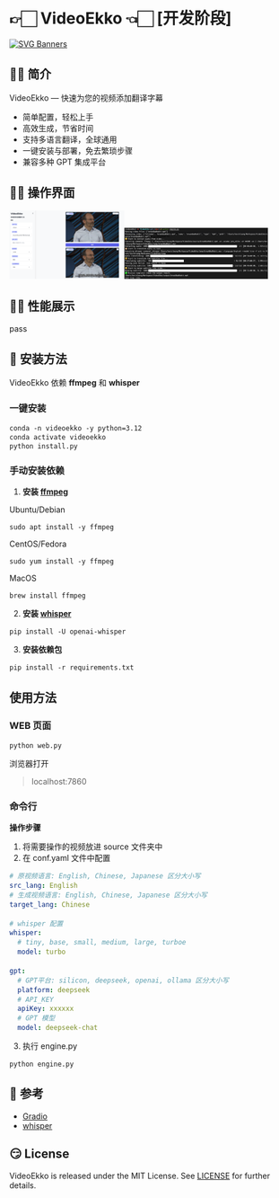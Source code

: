 # 👉🏻 VideoEkko 👈🏻 [开发阶段]

[![SVG Banners](https://svg-banners.vercel.app/api?type=luminance&text1=VideoEkko%20📹&width=800&height=300)](https://github.com/Akshay090/svg-banners)

## 👍🏻 简介
VideoEkko — 快速为您的视频添加翻译字幕
* 简单配置，轻松上手
* 高效生成，节省时间
* 支持多语言翻译，全球通用
* 一键安装与部署，免去繁琐步骤
* 兼容多种 GPT 集成平台

## 💁🏻 操作界面

<img src="asset/web-demo.png" alt="web-demo" style="zoom: 20%;" /><img src="asset/cli-demo.png" alt="cli-demo" style="zoom:25%;" />

## 👏🏻 性能展示

pass

## 🥳 安装方法
VideoEkko 依赖 **ffmpeg** 和 **whisper**

### 一键安装
```shell
conda -n videoekko -y python=3.12
conda activate videoekko
python install.py
```

### 手动安装依赖
1. **安装 [ffmpeg](https://www.ffmpeg.org)** 

Ubuntu/Debian
```shell
sudo apt install -y ffmpeg
```

CentOS/Fedora

```shell
sudo yum install -y ffmpeg
```

MacOS

```shell
brew install ffmpeg
```

2. **安装 [whisper](https://github.com/openai/whisper)** 

```shell
pip install -U openai-whisper
```

3. **安装依赖包** 

```shell
pip install -r requirements.txt
```

## 使用方法

### WEB 页面

```shell
python web.py
```
浏览器打开
> localhost:7860

### 命令行

**操作步骤** 

1. 将需要操作的视频放进 source 文件夹中
2. 在 conf.yaml 文件中配置

```yaml
# 原视频语言: English, Chinese, Japanese 区分大小写
src_lang: English
# 生成视频语言: English, Chinese, Japanese 区分大小写
target_lang: Chinese

# whisper 配置
whisper:
  # tiny, base, small, medium, large, turboe
  model: turbo

gpt:
  # GPT平台: silicon, deepseek, openai, ollama 区分大小写
  platform: deepseek
  # API_KEY
  apiKey: xxxxxx
  # GPT 模型
  model: deepseek-chat
```

3. 执行 engine.py

```shell
python engine.py
```



## 🤔 参考
* [Gradio](https://www.gradio.app)
* [whisper](https://github.com/openai/whisper)

## 😏 License
VideoEkko is released under the MIT License. See [LICENSE](./LICENSE) for further details.
